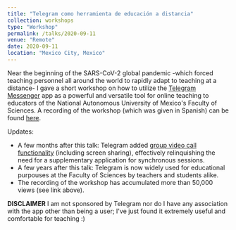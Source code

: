 ```yaml
---
title: "Telegram como herramienta de educación a distancia"
collection: workshops
type: "Workshop"
permalink: /talks/2020-09-11
venue: "Remote"
date: 2020-09-11
location: "Mexico City, Mexico"
---
```


Near the beginning of the SARS-CoV-2 global pandemic -which forced teaching personnel all around the world to rapidly adapt to teaching at a distance- I gave a short workshop on how to utilize the [Telegram Messenger](https://telegram.org/) app as a powerful and versatile tool for online teaching to educators of the National Autonomous University of Mexico's Faculty of Sciences. A recording of the workshop (which was given in Spanish) can be found [here](https://www.youtube.com/watch?v=Z6iM6L8fPWU).

Updates:
* A few months after this talk: Telegram added [group video call functionality](https://telegram.org/blog/group-video-calls/de?setln=en) (including screen sharing), effectively relinquishing the need for a supplementary application for synchronous sessions.
* A few years after this talk: Telegram is now widely used for educational purpouses at the Faculty of Sciences by teachers and students alike. 
* The recording of the workshop has accumulated more than 50,000 views (see link above).

**DISCLAIMER**
I am not sponsored by Telegram nor do I have any association with the app other than being a user; I've just found it extremely useful and comfortable for teaching :)
